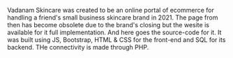 Vadanam Skincare was created to be an online portal of ecommerce for handling a friend's small business skincare brand in 2021.
The page from then has become obsolete due to the brand's closing but the wesite is available for it full implementation. And here goes the source-code for it. It was built using JS, Bootstrap, HTML & CSS for the front-end and SQL for its backend. THe connectivity is made through PHP. 
